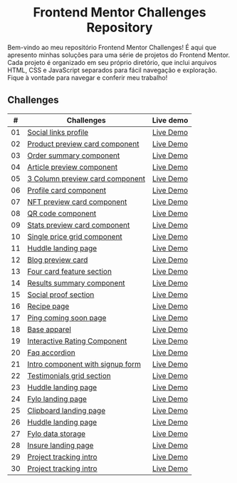 <div align="center">
    <h1>Frontend Mentor Challenges Repository</h1>
</div>

Bem-vindo ao meu repositório Frontend Mentor Challenges! É aqui que apresento minhas soluções para uma série de projetos do Frontend Mentor. Cada projeto é organizado em seu próprio diretório, que inclui arquivos HTML, CSS e JavaScript separados para fácil navegação e exploração. Fique à vontade para navegar e conferir meu trabalho!

## Challenges

| #  | <center>Challenges</center>                                                                                                        | Live demo |
|:--:|------------------------------------------------------------------------------------------------------------------------------------|:---------:|
| 01 | [Social links profile](https://github.com/danielsouzaaj/frontendmentor-challenges/tree/main/Challenge01-social-links-profile-main) | [Live Demo](https://danielsouzaaj.github.io/frontendmentor-challenges/Challenge01-social-links-profile-main/) |
| 02 | [Product preview card component](https://github.com/danielsouzaaj/frontendmentor-challenges/tree/main/Challenge02-product-preview-card-component-main) | [Live Demo](https://danielsouzaaj.github.io/frontendmentor-challenges/Challenge02-product-preview-card-component-main/) |
| 03 | [Order summary component](https://github.com/danielsouzaaj/frontendmentor-challenges/tree/main/Challenge03-order-summary-component-main) | [Live Demo](https://danielsouzaaj.github.io/frontendmentor-challenges/Challenge03-order-summary-component-main/) |
| 04 | [Article preview component](https://github.com/danielsouzaaj/frontendmentor-challenges/tree/main/Challenge04-article-preview-component-master) | [Live Demo](https://danielsouzaaj.github.io/frontendmentor-challenges/Challenge04-article-preview-component-master/) |
| 05 | [3 Column preview card component](https://github.com/danielsouzaaj/frontendmentor-challenges/tree/main/Challenge05-3-column-preview-card-component-main) | [Live Demo](https://danielsouzaaj.github.io/frontendmentor-challenges/Challenge05-3-column-preview-card-component-main/) |
| 06 | [Profile card component](https://github.com/danielsouzaaj/frontendmentor-challenges/tree/main/Challenge06-profile-card-component-main) | [Live Demo](https://danielsouzaaj.github.io/frontendmentor-challenges/Challenge06-profile-card-component-main/) |
| 07 | [NFT preview card component](https://github.com/danielsouzaaj/frontendmentor-challenges/tree/main/Challenge07-nft-preview-card-component-main) | [Live Demo](https://danielsouzaaj.github.io/frontendmentor-challenges/Challenge07-nft-preview-card-component-main/) |
| 08 | [QR code component](https://github.com/danielsouzaaj/frontendmentor-challenges/tree/main/Challenge08-qr-code-component-main) | [Live Demo](https://danielsouzaaj.github.io/frontendmentor-challenges/Challenge08-qr-code-component-main/) |
| 09 | [Stats preview card component](https://github.com/danielsouzaaj/frontendmentor-challenges/tree/main/Challenge09-stats-preview-card-component-main) | [Live Demo](https://danielsouzaaj.github.io/frontendmentor-challenges/Challenge09-stats-preview-card-component-main/) |
| 10 | [Single price grid component](https://github.com/danielsouzaaj/frontendmentor-challenges/tree/main/Challenge10-single-price-grid-component-master) | [Live Demo](https://danielsouzaaj.github.io/frontendmentor-challenges/Challenge10-single-price-grid-component-master/) |
| 11 | [Huddle landing page](https://github.com/danielsouzaaj/frontendmentor-challenges/tree/main/Challenge11-huddle-landing-page-with-single-introductory-section-master) | [Live Demo](https://danielsouzaaj.github.io/frontendmentor-challenges/Challenge11-huddle-landing-page-with-single-introductory-section-master/) |
| 12 | [Blog preview card](https://github.com/danielsouzaaj/frontendmentor-challenges/tree/main/Challenge12-blog-preview-card-main) | [Live Demo](https://danielsouzaaj.github.io/frontendmentor-challenges/Challenge12-blog-preview-card-main/) |
| 13 | [Four card feature section](https://github.com/danielsouzaaj/frontendmentor-challenges/tree/main/Challenge13-four-card-feature-section-master) | [Live Demo](https://danielsouzaaj.github.io/frontendmentor-challenges/Challenge13-four-card-feature-section-master/) |
| 14 | [Results summary component](https://github.com/danielsouzaaj/frontendmentor-challenges/tree/main/Challenge14-results-summary-component-main) | [Live Demo](https://danielsouzaaj.github.io/frontendmentor-challenges/Challenge14-results-summary-component-main/) |
| 15 | [Social proof section](https://github.com/danielsouzaaj/frontendmentor-challenges/tree/main/Challenge15-social-proof-section-master) | [Live Demo](https://danielsouzaaj.github.io/frontendmentor-challenges/Challenge15-social-proof-section-master/) |
| 16 | [Recipe page](https://github.com/danielsouzaaj/frontendmentor-challenges/tree/main/Challenge16-recipe-page-main) | [Live Demo](https://danielsouzaaj.github.io/frontendmentor-challenges/Challenge16-recipe-page-main/) |
| 17 | [Ping coming soon page](https://github.com/danielsouzaaj/frontendmentor-challenges/tree/main/Challenge17-ping-coming-soon-page-master) | [Live Demo](https://danielsouzaaj.github.io/frontendmentor-challenges/Challenge17-ping-coming-soon-page-master/) |
| 18 | [Base apparel](https://github.com/danielsouzaaj/frontendmentor-challenges/tree/main/Challenge18-base-apparel-coming-soon-master) | [Live Demo](https://danielsouzaaj.github.io/frontendmentor-challenges/Challenge18-base-apparel-coming-soon-master/) |
| 19 | [Interactive Rating Component](https://github.com/danielsouzaaj/frontendmentor-challenges/tree/main/Challenge19-interactive-rating-component-main) | [Live Demo](https://danielsouzaaj.github.io/frontendmentor-challenges/Challenge19-interactive-rating-component-main/) |
| 20 | [Faq accordion](https://github.com/danielsouzaaj/frontendmentor-challenges/tree/main/Challenge20-faq-accordion-main) | [Live Demo](https://danielsouzaaj.github.io/frontendmentor-challenges/Challenge20-faq-accordion-main/) |
| 21 | [Intro component with signup form](https://github.com/danielsouzaaj/frontendmentor-challenges/tree/main/Challenge21-intro-component-with-signup-form-master) | [Live Demo](https://danielsouzaaj.github.io/frontendmentor-challenges/Challenge21-intro-component-with-signup-form-master/) |
| 22 | [Testimonials grid section](https://github.com/danielsouzaaj/frontendmentor-challenges/tree/main/Challenge22-testimonials-grid-section-main) | [Live Demo](https://danielsouzaaj.github.io/frontendmentor-challenges/Challenge22-testimonials-grid-section-main/) |
| 23 | [Huddle landing page](https://github.com/danielsouzaaj/frontendmentor-challenges/tree/main/Challenge23-huddle-landing-page-with-alternating-feature-blocks-master) | [Live Demo](https://danielsouzaaj.github.io/frontendmentor-challenges/Challenge23-huddle-landing-page-with-alternating-feature-blocks-master/) |
| 24 | [Fylo landing page](https://github.com/danielsouzaaj/frontendmentor-challenges/tree/main/Challenge24-fylo-landing-page-with-two-column-layout-master) | [Live Demo](https://danielsouzaaj.github.io/frontendmentor-challenges/Challenge24-fylo-landing-page-with-two-column-layout-master/) |
| 25 | [Clipboard landing page](https://github.com/danielsouzaaj/frontendmentor-challenges/tree/main/Challenge25-clipboard-landing-page-master) | [Live Demo](https://danielsouzaaj.github.io/frontendmentor-challenges/Challenge25-clipboard-landing-page-master/) |
| 26 | [Huddle landing page](https://github.com/danielsouzaaj/frontendmentor-challenges/tree/main/Challenge26-huddle-landing-page-with-curved-sections-master) | [Live Demo](https://danielsouzaaj.github.io/frontendmentor-challenges/Challenge26-huddle-landing-page-with-curved-sections-master/) |
| 27 | [Fylo data storage](https://github.com/danielsouzaaj/frontendmentor-challenges/tree/main/Challenge27-fylo-data-storage-component-master) | [Live Demo](https://danielsouzaaj.github.io/frontendmentor-challenges/Challenge27-fylo-data-storage-component-master/) |
| 28 | [Insure landing page](https://github.com/danielsouzaaj/frontendmentor-challenges/tree/main/Challenge28-insure-landing-page-master) | [Live Demo](https://danielsouzaaj.github.io/frontendmentor-challenges/Challenge28-insure-landing-page-master/) |
| 29 | [Project tracking intro](https://github.com/danielsouzaaj/frontendmentor-challenges/tree/main/Challenge29-project-tracking-intro-component-master) | [Live Demo](https://danielsouzaaj.github.io/frontendmentor-challenges/Challenge29-project-tracking-intro-component-master/) |
| 30 | [Project tracking intro](https://github.com/danielsouzaaj/frontendmentor-challenges/tree/main/Challenge30-loopstudios-landing-page-main) | [Live Demo](https://danielsouzaaj.github.io/frontendmentor-challenges/Challenge30-loopstudios-landing-page-main/) |